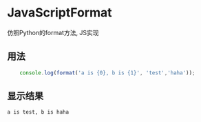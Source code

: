 # JavaScriptFormat
仿照Python的format方法, JS实现

## 用法

``` javascript
    console.log(format('a is {0}, b is {1}', 'test','haha'));
``` 

## 显示结果
    a is test, b is haha